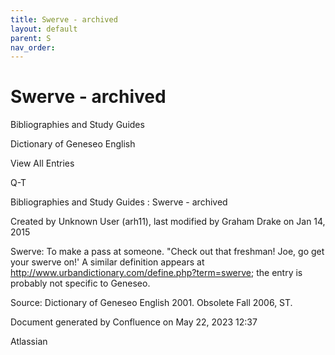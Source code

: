 ```yaml
---
title: Swerve - archived
layout: default
parent: S
nav_order:
---
```


# Swerve - archived

Bibliographies and Study Guides

Dictionary of Geneseo English

View All Entries

Q-T

Bibliographies and Study Guides : Swerve - archived

Created by  Unknown User (arh11), last modified by  Graham Drake on Jan 14, 2015

Swerve:  To make a pass at someone. &quot;Check out that freshman! Joe, go get your swerve on!'  A similar definition appears at http://www.urbandictionary.com/define.php?term=swerve; the entry is probably not specific to Geneseo.

Source: Dictionary of Geneseo English 2001. Obsolete Fall 2006, ST.

Document generated by Confluence on May 22, 2023 12:37

Atlassian
